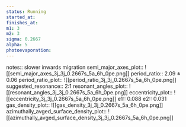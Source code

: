 ```yaml
---
status: Running
started_at: 
finishes_at: 
m1: 3
m2: 3
sigma: 0.2667
alpha: 5
photoevaporation: 
---
```


notes:: slower inwards migration
semi_major_axes_plot:: ![[semi_major_axes_3j_3j_0.2667s_5a_6h_0pe.png]]
period_ratio:: 2.09 ± 0.06
period_ratio_plot:: ![[period_ratio_3j_3j_0.2667s_5a_6h_0pe.png]]
suggested_resonance:: 2:1
resonant_angles_plot:: ![[resonant_angles_3j_3j_0.2667s_5a_6h_0pe.png]]
eccentricity_plot:: ![[eccentricity_3j_3j_0.2667s_5a_6h_0pe.png]]
e1:: 0.088
e2:: 0.031
gas_density_plot:: ![[gas_density_3j_3j_0.2667s_5a_6h_0pe.png]]
azimuthally_avged_surface_density_plot:: ![[azimuthally_avged_surface_density_3j_3j_0.2667s_5a_6h_0pe.png]]
